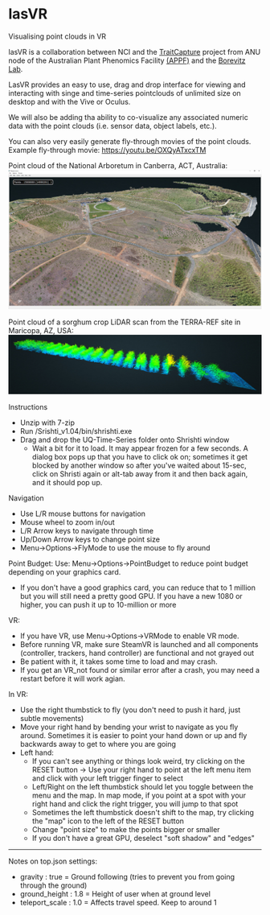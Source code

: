 # lasVR
Visualising point clouds in VR

lasVR is a collaboration between NCI and the [TraitCapture](traitcapture.org) project from ANU node of the Australian Plant Phenomics Facility [(APPF)](http://www.plantphenomics.org.au) and the [Borevitz Lab](http://borevitzlab.anu.edu.au).

LasVR provides an easy to use, drag and drop interface for viewing and interacting with singe and time-series pointclouds of unlimited size on desktop and with the Vive or Oculus. 

We will also be adding tha ability to co-visualize any associated numeric data with the point clouds (i.e. sensor data, object labels, etc.).

You can also very easily generate fly-through movies of the point clouds. 
Example fly-through movie: https://youtu.be/OXQyATxcxTM



Point cloud of the National Arboretum in Canberra, ACT, Australia:
![Sample screen capture in desktop mode](/media/Shristi-screen-cap-1.jpg)

Point cloud of a sorghum crop LiDAR scan from the TERRA-REF site in Maricopa, AZ, USA:
![Sample screen capture in desktop mode](/media/3D-point-cloud-of-maricopa-cropped.jpg)

Instructions
* Unzip with 7-zip
* Run /Srishti_v1.04/bin/shrishti.exe 
* Drag and drop the UQ-Time-Series folder onto Shrishti window
   * Wait a bit for it to load. It may appear frozen for a few seconds. A dialog box pops up that you have to click ok on; sometimes it get blocked by another window so after you've waited about 15-sec, click on Shristi again or alt-tab away from it and then back again, and it should pop up.


Navigation
* Use L/R mouse buttons for navigation
* Mouse wheel to zoom in/out
* L/R Arrow keys to navigate through time
* Up/Down Arrow keys to change point size
* Menu->Options->FlyMode to use the mouse to fly around

Point Budget:
Use: Menu->Options->PointBudget to reduce point budget depending on your graphics card. 
* If you don't have a good graphics card, you can reduce that to 1 million but you will still need a pretty good GPU. If you have a new 1080 or higher, you can push it up to 10-million or more

VR:
* If you have VR, use Menu->Options->VRMode to enable VR mode.
* Before running VR, make sure SteamVR is launched and all components (controller, trackers, hand controller) are functional and not grayed out
* Be patient with it, it takes some time to load and may crash.
* If you get an VR_not found or similar error after a crash, you may need a restart before it will work agian.

In VR:
* Use the right thumbstick to fly (you don't need to push it hard, just subtle movements)
* Move your right hand by bending your wrist to navigate as you fly around. Sometimes it is easier to point your hand down or up and fly backwards away to get to where you are going
* Left hand: 
   - If you can't see anything or things look weird, try clicking on the RESET button -> Use your right hand to point at the left menu item and click with your left trigger finger to select
   - Left/Right on the left thumbstick should let you toggle between the menu and the map. In map mode, if you point at a spot with your right hand and click the right trigger, you will jump to that spot
   - Sometimes the left thumbstick doesn't shift to the map, try clicking the "map" icon to the left of the RESET button
   - Change "point size" to make the points bigger or smaller
   - If you don't have a great GPU, deselect "soft shadow" and "edges"

----------------------------------------------------------------
Notes on top.json settings:
* gravity : true = Ground following (tries to prevent you from going through the ground)
* ground_height : 1.8  = Height of user when at ground level
* teleport_scale : 1.0  = Affects travel speed. Keep to around 1
